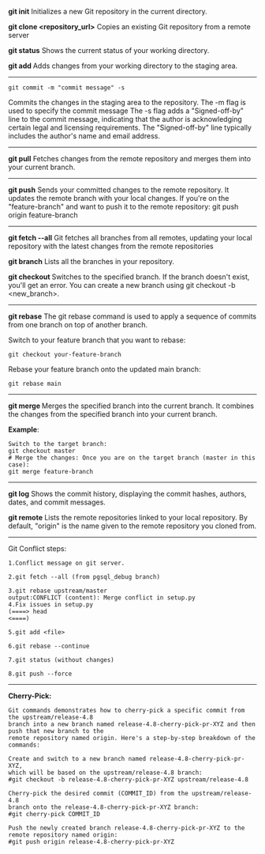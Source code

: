 **git init** 
Initializes a new Git repository in the current directory.

**git clone <repository_url>** 
Copies an existing Git repository from a remote server 

**git status** 
Shows the current status of your working directory.

**git add <file>** 
Adds changes from your working directory to the staging area.

******************************************************************************************
```
git commit -m "commit message" -s 
```
Commits the changes in the staging area to the repository.
The -m flag is used to specify the commit message
The -s flag adds a "Signed-off-by" line to the commit message, indicating that the author is acknowledging 
certain legal and licensing requirements. The "Signed-off-by" line typically includes the author's name and email address.

******************************************************************************************
**git pull** 
Fetches changes from the remote repository and merges them into your current branch. 

******************************************************************************************
**git push** 
Sends your committed changes to the remote repository. It updates the remote branch with your local changes.
If you're on the "feature-branch" and want to push it to the remote repository:
git push origin feature-branch

******************************************************************************************

**git fetch --all** 
Git fetches all branches from all remotes, updating your local repository with the 
latest changes from the remote repositories

**git branch**
Lists all the branches in your repository. 

**git checkout <branch>** 
Switches to the specified branch. 
If the branch doesn't exist, you'll get an error. 
You can create a new branch using git checkout -b <new_branch>.

******************************************************************************************
**git rebase** 
The git rebase command is used to apply a sequence of commits from one branch on top of another branch.

Switch to your feature branch that you want to rebase:
```
git checkout your-feature-branch
```
Rebase your feature branch onto the updated main branch:
```
git rebase main
```
******************************************************************************************

**git merge <branch>** 
Merges the specified branch into the current branch. 
It combines the changes from the specified branch into your current branch.

**Example**:
```
Switch to the target branch: 
git checkout master
# Merge the changes: Once you are on the target branch (master in this case):
git merge feature-branch
```
******************************************************************************************
**git log** 
Shows the commit history, displaying the commit hashes, authors, dates, and commit messages.

**git remote** 
Lists the remote repositories linked to your local repository. 
By default, "origin" is the name given to the remote repository you cloned from.

******************************************************************************************
Git Conflict steps:
```
1.Conflict message on git server.

2.git fetch --all (from pgsql_debug branch)

3.git rebase upstream/master 
output:CONFLICT (content): Merge conflict in setup.py
4.Fix issues in setup.py 
(====> head
<====)

5.git add <file>

6.git rebase --continue

7.git status (without changes)

8.git push --force

```
******************************************************************************************
**Cherry-Pick:**
```
Git commands demonstrates how to cherry-pick a specific commit from the upstream/release-4.8 
branch into a new branch named release-4.8-cherry-pick-pr-XYZ and then push that new branch to the 
remote repository named origin. Here's a step-by-step breakdown of the commands:
```

```
Create and switch to a new branch named release-4.8-cherry-pick-pr-XYZ, 
which will be based on the upstream/release-4.8 branch:
#git checkout -b release-4.8-cherry-pick-pr-XYZ upstream/release-4.8

Cherry-pick the desired commit (COMMIT_ID) from the upstream/release-4.8 
branch onto the release-4.8-cherry-pick-pr-XYZ branch:
#git cherry-pick COMMIT_ID

Push the newly created branch release-4.8-cherry-pick-pr-XYZ to the remote repository named origin:
#git push origin release-4.8-cherry-pick-pr-XYZ
```
